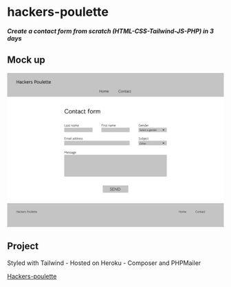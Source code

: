 # hackers-poulette

***Create a contact form from scratch (HTML-CSS-Tailwind-JS-PHP) in 3 days***  

## Mock up

![Mock up :](./assets/img/Desktop%20-%201.png)  

## Project  

Styled with Tailwind -
Hosted on Heroku -
Composer and PHPMailer

[Hackers-poulette](https://hackers-poulette-jp.herokuapp.com/)